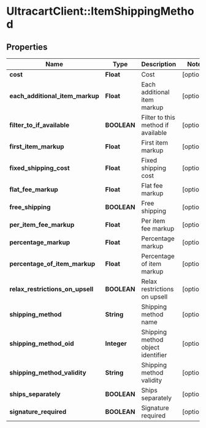 # UltracartClient::ItemShippingMethod

## Properties
Name | Type | Description | Notes
------------ | ------------- | ------------- | -------------
**cost** | **Float** | Cost | [optional] 
**each_additional_item_markup** | **Float** | Each additional item markup | [optional] 
**filter_to_if_available** | **BOOLEAN** | Filter to this method if available | [optional] 
**first_item_markup** | **Float** | First item markup | [optional] 
**fixed_shipping_cost** | **Float** | Fixed shipping cost | [optional] 
**flat_fee_markup** | **Float** | Flat fee markup | [optional] 
**free_shipping** | **BOOLEAN** | Free shipping | [optional] 
**per_item_fee_markup** | **Float** | Per item fee markup | [optional] 
**percentage_markup** | **Float** | Percentage markup | [optional] 
**percentage_of_item_markup** | **Float** | Percentage of item markup | [optional] 
**relax_restrictions_on_upsell** | **BOOLEAN** | Relax restrictions on upsell | [optional] 
**shipping_method** | **String** | Shipping method name | [optional] 
**shipping_method_oid** | **Integer** | Shipping method object identifier | [optional] 
**shipping_method_validity** | **String** | Shipping method validity | [optional] 
**ships_separately** | **BOOLEAN** | Ships separately | [optional] 
**signature_required** | **BOOLEAN** | Signature required | [optional] 


